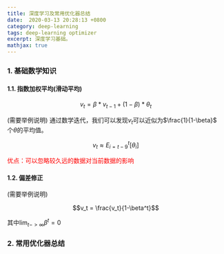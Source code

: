 ```yaml
---
title: 深度学习及常用优化器总结
date:  2020-03-13 20:28:13 +0800
category: deep-learning
tags: deep-learning optimizer
excerpt: 深度学习基础。
mathjax: true
---
```


### 1. 基础数学知识

#### 1.1. 指数加权平均(滑动平均)

$$v_t = \beta * v_{t-1} + (1-\beta) * \theta_t$$

(需要举例说明)
通过数学迭代，我们可以发现$v_t$可以近似为$\frac{1}{1-\beta}$ 个$\theta$的平均值。

$$v_t \approx E_{i=t-9}^t[\theta_i]$$

<font color='red'>优点：可以忽略较久远的数据对当前数据的影响</font>

#### 1.2. 偏差修正
(需要举例说明)

$$v_t = \frac{v_t}{1-\beta^t}$$

其中$\lim_{t->\infty}\beta^t = 0$

### 2. 常用优化器总结


